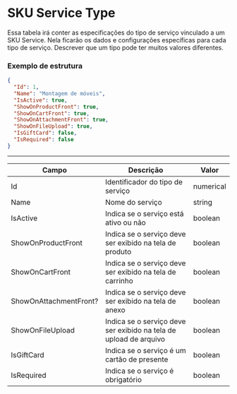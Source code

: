 # SKU Service Type
Essa tabela irá conter as especificações do tipo de serviço vinculado a um SKU Service.
Nela ficarão os dados e configurações específicas para cada tipo de serviço.
Descrever que um tipo pode ter muitos valores diferentes.

### Exemplo de estrutura
```json
{
  "Id": 1,
  "Name": "Montagem de móveis",
  "IsActive": true,
  "ShowOnProductFront": true,
  "ShowOnCartFront": true,
  "ShowOnAttachmentFront": true,
  "ShowOnFileUpload": true,
  "IsGiftCard": false,
  "IsRequired": false
}
```
---
| Campo                  | Descrição                                                         | Valor     |
|------------------------|-------------------------------------------------------------------|-----------|
| Id                     | Identificador do tipo de serviço                                  | numerical |
| Name                   | Nome do serviço                                                   | string    |
| IsActive               | Indica se o serviço está ativo ou não                             | boolean   |
| ShowOnProductFront     | Indica se o serviço deve ser exibido na tela de produto           | boolean   |
| ShowOnCartFront        | Indica se o serviço deve ser exibido na tela de carrinho          | boolean   |
| ShowOnAttachmentFront? | Indica se o serviço deve ser exibido na tela de anexo             | boolean   |
| ShowOnFileUpload       | Indica se o serviço deve ser exibido na tela de upload de arquivo | boolean   |
| IsGiftCard             | Indica se o serviço é um cartão de presente                       | boolean   |
| IsRequired             | Indica se o serviço é obrigatório                                 | boolean   |

